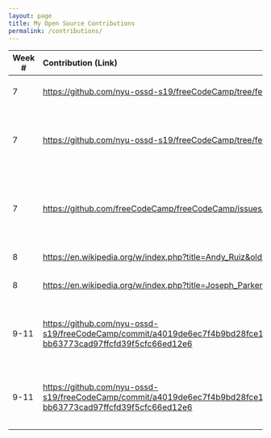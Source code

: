```yaml
---
layout: page
title: My Open Source Contributions
permalink: /contributions/
---
```


<!-- 
Type of the contribution should be "Wikipedia edit", "OpenStreet Map feature", "Documentation", "Course website", "Blog", 
"Browse Add-on", etc. 

The descriptioin should include a brief summary of what you did. 

Replace the first row with your contribution. 

--> 





| Week #       | Contribution (Link)  | Type  | Description | 
|---|:---|:---|:---| 
|  7   | https://github.com/nyu-ossd-s19/freeCodeCamp/tree/feat/update-syntax-to-es6    | change code    |   I tried to update the code to es6  |
|  7   |  https://github.com/nyu-ossd-s19/freeCodeCamp/tree/feat/add-copyright-footer   |   add copyright sign to footer  |   I tried to add copyright sign to the footer of everypage to freecodecamp   |
|  7   |   https://github.com/freeCodeCamp/freeCodeCamp/issues/35558  |   same windows error  |   i took the steps and found a way to make downoading freecodecamp work   |
|  8   |  https://en.wikipedia.org/w/index.php?title=Andy_Ruiz&oldid=891847941   |  grammatical error  |   changed og to from   |
|  8   |  https://en.wikipedia.org/w/index.php?title=Joseph_Parker_(boxer)&oldid=891847733   |   spelling error  |   change therefor to therefore   |
|  9-11  |  https://github.com/nyu-ossd-s19/freeCodeCamp/commit/a4019de6ec7f4b9bd28fce1a40d62011a16d5b8c#diff-bb63773cad97ffcfd39f5cfc66ed12e6   |   created the beginning of the code, solutions, steps, and yaml  |   reversed-a-queue challenge   |
|  9-11  |  https://github.com/nyu-ossd-s19/freeCodeCamp/commit/a4019de6ec7f4b9bd28fce1a40d62011a16d5b8c#diff-bb63773cad97ffcfd39f5cfc66ed12e6   |   added descriptions and instructions for reverse a queue |   reversed-a-queue challenge   |
